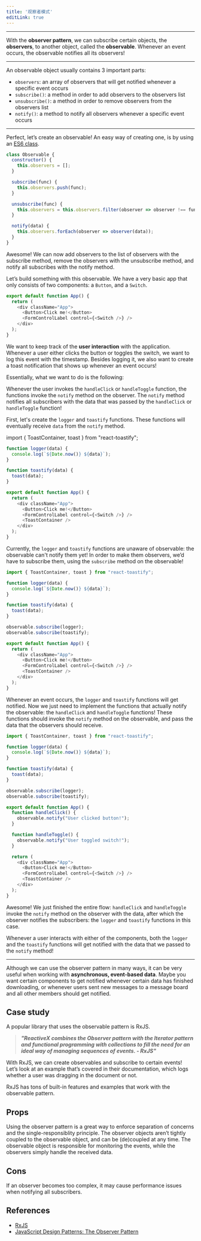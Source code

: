 ```yaml
---
title: '观察者模式'
editLink: true
---
```


<script
  setup
>
import ArticleTitle from '../components/ArticleTitle.vue'
import BiliBili from '../components/BiliBili.vue'
import CodePreview from '../components/CodePreview.vue'

const codes = [
  `import React from "react";
import { Button, Switch, FormControlLabel } from "@material-ui/core";
import { ToastContainer, toast } from "react-toastify";
import observable from "./Observable";

function handleClick() {
  observable.notify("User clicked button!");
}

function handleToggle() {
  observable.notify("User toggled switch!");
}

function logger(data) {
  console.log(\`\${Date.now()} \${data}\`);
}

function toastify(data) {
  toast(data, {
    position: toast.POSITION.BOTTOM_RIGHT,
    closeButton: false,
    autoClose: 2000
  });
}

observable.subscribe(logger);
observable.subscribe(toastify);

export default function App() {
  return (
    <div className="App">
      <Button variant="contained" onClick={handleClick}>
        Click me!
      </Button>
      <FormControlLabel
        control={<Switch name="" onChange={handleToggle} />}
        label="Toggle me!"
      />
      <ToastContainer />
    </div>
  );
}`,
  `import React from "react";
import ReactDOM from "react-dom";
import { fromEvent, merge } from "rxjs";
import { sample, mapTo } from "rxjs/operators";

import "./styles.css";

merge(
  fromEvent(document, "mousedown").pipe(mapTo(false)),
  fromEvent(document, "mousemove").pipe(mapTo(true))
)
  .pipe(sample(fromEvent(document, "mouseup")))
  .subscribe(isDragging => {
    console.log("Were you dragging?", isDragging);
  });

ReactDOM.render(
  <div className="App">Click or drag anywhere and check the console!</div>,
  document.getElementById("root")
);`
]

</script>

<article-title
  title="观察者模式"
  sub="当一个事件发生时使用可观察对象通知观察者"
/>

---

With the **observer pattern**, we can subscribe certain objects, the **observers**, to another object, called the **observable**. Whenever an event occurs, the observable notifies all its observers!

---

An observable object usually contains 3 important parts:

- `observers`: an array of observers that will get notified whenever a specific event occurs
- `subscribe()`: a method in order to add observers to the observers list
- `unsubscribe()`: a method in order to remove observers from the observers list
- `notify()`: a method to notify all observers whenever a specific event occurs

---

Perfect, let’s create an observable! An easy way of creating one, is by using an [ES6 class](https://developer.mozilla.org/en-US/docs/Web/JavaScript/Reference/Classes).

```JavaScript
class Observable {
  constructor() {
    this.observers = [];
  }

  subscribe(func) {
    this.observers.push(func);
  }

  unsubscribe(func) {
    this.observers = this.observers.filter(observer => observer !== func);
  }

  notify(data) {
    this.observers.forEach(observer => observer(data));
  }
}
```

Awesome! We can now add observers to the list of observers with the subscribe method, remove the observers with the unsubscribe method, and notify all subscribes with the notify method.

Let’s build something with this observable. We have a very basic app that only consists of two components: a `Button`, and a `Switch`.

```JavaScript
export default function App() {
  return (
    <div className="App">
      <Button>Click me!</Button>
      <FormControlLabel control={<Switch />} />
    </div>
  );
}
```

We want to keep track of the **user interaction** with the application. Whenever a user either clicks the button or toggles the switch, we want to log this event with the timestamp. Besides logging it, we also want to create a toast notification that shows up whenever an event occurs!

Essentially, what we want to do is the following:

<bili-bili
  video="//player.bilibili.com/player.html?aid=514859680&bvid=BV1Vg411D7bT&cid=811924586&page=1"
/>

Whenever the user invokes the `handleClick` or `handleToggle` function, the functions invoke the `notify` method on the observer. The `notify` method notifies all subscribers with the data that was passed by the `handleClick` or `handleToggle` function!

First, let's create the `logger` and `toastify` functions. These functions will eventually receive `data` from the `notify` method.

import { ToastContainer, toast } from "react-toastify";

```JavaScript
function logger(data) {
  console.log(`${Date.now()} ${data}`);
}

function toastify(data) {
  toast(data);
}

export default function App() {
  return (
    <div className="App">
      <Button>Click me!</Button>
      <FormControlLabel control={<Switch />} />
      <ToastContainer />
    </div>
  );
}
```

Currently, the `logger` and `toastify` functions are unaware of observable: the observable can't notify them yet! In order to make them observers, we’d have to subscribe them, using the `subscribe` method on the observable!

```JavaScript
import { ToastContainer, toast } from "react-toastify";

function logger(data) {
  console.log(`${Date.now()} ${data}`);
}

function toastify(data) {
  toast(data);
}

observable.subscribe(logger);
observable.subscribe(toastify);

export default function App() {
  return (
    <div className="App">
      <Button>Click me!</Button>
      <FormControlLabel control={<Switch />} />
      <ToastContainer />
    </div>
  );
}
```

Whenever an event occurs, the `logger` and `toastify` functions will get notified. Now we just need to implement the functions that actually notify the observable: the `handleClick` and `handleToggle` functions! These functions should invoke the `notify` method on the observable, and pass the data that the observers should receive.

```JavaScript
import { ToastContainer, toast } from "react-toastify";

function logger(data) {
  console.log(`${Date.now()} ${data}`);
}

function toastify(data) {
  toast(data);
}

observable.subscribe(logger);
observable.subscribe(toastify);

export default function App() {
  function handleClick() {
    observable.notify("User clicked button!");
  }

  function handleToggle() {
    observable.notify("User toggled switch!");
  }

  return (
    <div className="App">
      <Button>Click me!</Button>
      <FormControlLabel control={<Switch />} />
      <ToastContainer />
    </div>
  );
}
```

Awesome! We just finished the entire flow: `handleClick` and `handleToggle` invoke the `notify` method on the observer with the data, after which the observer notifies the subscribers: the `logger` and `toastify` functions in this case.

Whenever a user interacts with either of the components, both the `logger` and the `toastify` functions will get notified with the data that we passed to the `notify` method!

<code-preview
  :code="codes[0]"
  preview="https://codesandbox.io/embed/quizzical-sinoussi-md8k5?expanddevtools=1&view=preview&hidenavigation=1&theme=darkcodemirror=1&runonclick=1"
/>

---

Although we can use the observer pattern in many ways, it can be very useful when working with **asynchronous, event-based data**. Maybe you want certain components to get notified whenever certain data has finished downloading, or whenever users sent new messages to a message board and all other members should get notified.

## Case study

A popular library that uses the observable pattern is RxJS.

> ***"ReactiveX combines the Observer pattern with the Iterator pattern and functional programming with collections to fill the need for an ideal way of managing sequences of events. - RxJS"***

With RxJS, we can create observables and subscribe to certain events! Let’s look at an example that’s covered in their documentation, which logs whether a user was dragging in the document or not.

<code-preview
  :code="codes[1]"
  preview="https://codesandbox.io/embed/stoic-turing-kqq9z?expanddevtools=0&view=preview&hidenavigation=1&theme=darkcodemirror=1&runonclick=1"
/>

RxJS has tons of built-in features and examples that work with the observable pattern.

## Props

Using the observer pattern is a great way to enforce <span class="pink">separation of concerns</span> and the single-responsiblity principle. The observer objects aren’t tightly coupled to the observable object, and can be (de)coupled at any time. The observable object is responsible for monitoring the events, while the observers simply handle the received data.

## Cons

If an observer becomes too complex, it may cause performance issues when notifying all subscribers.

## References

- [RxJS](https://rxjs-dev.firebaseapp.com/)
- [JavaScript Design Patterns: The Observer Pattern](https://www.sitepoint.com/javascript-design-patterns-observer-pattern/)
